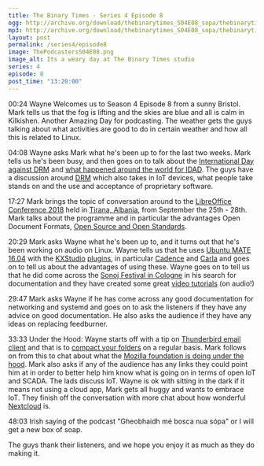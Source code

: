 ```yaml
---
title: The Binary Times - Series 4 Episode 8
ogg: http://archive.org/download/thebinarytimes_S04E08_sopa/thebinarytimes_S04E08_sopa.ogg
mp3: http://archive.org/download/thebinarytimes_S04E08_sopa/thebinarytimes_S04E08_sopa.mp3 
layout: post
permalink: /series4/episode8
image: ThePodcastersS04E08.png
image_alt: Its a weary day at The Binary Times studio
series: 4
episode: 8
post_time: "13:20:00"
---
```

00:24 Wayne Welcomes us to Season 4 Episode 8 from a sunny Bristol. Mark tells us that the fog is lifting and the skies are blue and all is calm in Kilkishen. Another Amazing Day for podcasting. The weather gets the guys talking about what activities are good to do in certain weather and how all this is related to Linux.

04:08 Wayne asks Mark what he's been up to for the last two weeks. Mark tells us he's been busy, and then goes on to talk about the [International Day against DRM](https://www.defectivebydesign.org/dayagainstdrm/2018) and [what happened around the world for IDAD](https://www.defectivebydesign.org/blog/whats_happening_international_day_against_drm). The guys have a discussion around [DRM](https://www.defectivebydesign.org/what_is_drm_digital_restrictions_management) which also takes in IoT devices, what people take stands on and the use and acceptance of proprietary software.

17:27 Mark brings the topic of conversation around to the [LibreOffice Conference 2018](https://conference.libreoffice.org/) held in [Tirana, Albania](http://www.tirana.gov.al/), from September the 25th - 28th. Mark talks about the programme and in particular the advantages Open Document Formats, [Open Source and Open Standards](https://www.youtube.com/watch?v=cuCS7QU_Rgk).

20:29 Mark asks Wayne what he's been up to, and it turns out that he's been working on audio on Linux. Wayne tells us that he uses [Ubuntu MATE](https://ubuntu-mate.org/about/) [16.04](http://cdimage.ubuntu.com/ubuntu-mate/releases/16.04.5/release/ubuntu-mate-16.04.5-desktop-amd64.iso) with the [KXStudio](http://kxstudio.linuxaudio.org/) [plugins](http://kxstudio.linuxaudio.org/Plugins), in particular [Cadence](http://kxstudio.linuxaudio.org/Applications:Cadence) and [Carla](http://kxstudio.linuxaudio.org/Applications:Carla) and goes on to tell us about the advantages of using these. Wayne goes on to tell us that he did come across the [Sonoj Festival in Cologne](https://sonoj.org/) in his search for documentation and they have created some great [video tutorials](https://media.ccc.de/c/sonoj2017) (on audio!)

29:47 Mark asks Wayne if he has come across any good documentation for networking and systemd and goes on to ask the listeners if they have any advice on good documentation. He also asks the audience if they have any ideas on replacing feedburner.

33:33 Under the Hood: Wayne starts off with a tip on [Thunderbird email client](https://www.thunderbird.net) and that is to [compact your folders](https://support.mozilla.org/en-US/kb/compacting-folders) on a regular basis.
Mark follows on from this to chat about what the [Mozilla foundation is doing under the hood](https://foundation.mozilla.org/en/initiatives/). Mark also asks if any of the audience has any links they could point him at in order to better help him know what is going on in terms of open IoT and SCADA. The lads discuss IoT. Wayne is ok with sitting in the dark if it means not using a cloud app, Mark gets all huggy and wants to embrace IoT. They finish off the conversation with more chat about how wonderful [Nextcloud](https://nextcloud.com/) is.

48:03 Irish saying of the podcast "Gheobhaidh m&eacute; bosca nua s&oacute;pa" or I will get a new box of soap. 

The guys thank their listeners, and we hope you enjoy it as much as they do making it.